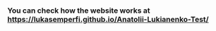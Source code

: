 ### You can check how the website works at https://lukasemperfi.github.io/Anatolii-Lukianenko-Test/

